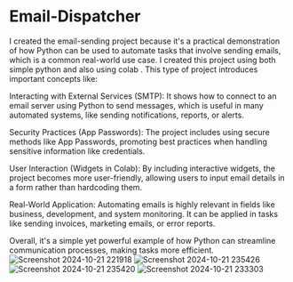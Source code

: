 # Email-Dispatcher
I created the email-sending project because it's a practical demonstration of how Python can be used to automate tasks that involve sending emails, which is a common real-world use case. I created this project using both simple python and also using colab . This type of project introduces important concepts like:

Interacting with External Services (SMTP): It shows how to connect to an email server using Python to send messages, which is useful in many automated systems, like sending notifications, reports, or alerts.

Security Practices (App Passwords): The project includes using secure methods like App Passwords, promoting best practices when handling sensitive information like credentials.

User Interaction (Widgets in Colab): By including interactive widgets, the project becomes more user-friendly, allowing users to input email details in a form rather than hardcoding them.

Real-World Application: Automating emails is highly relevant in fields like business, development, and system monitoring. It can be applied in tasks like sending invoices, marketing emails, or error reports.

Overall, it's a simple yet powerful example of how Python can streamline communication processes, making tasks more efficient.
![Screenshot 2024-10-21 221918](https://github.com/user-attachments/assets/bd55e046-de8a-4416-8da2-a9dc3acfd18a)
![Screenshot 2024-10-21 235426](https://github.com/user-attachments/assets/e8833e08-c9d5-4762-9ae0-88e4d0043ebd)
![Screenshot 2024-10-21 235420](https://github.com/user-attachments/assets/7b6252b2-43ef-4514-a759-fe5bdda328a0)
![Screenshot 2024-10-21 233303](https://github.com/user-attachments/assets/1a148dee-9ce8-4f29-af2c-d722697577f9)
